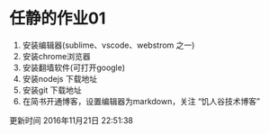 # 任静的作业01
1. 安装编辑器(sublime、vscode、webstrom 之一)
2. 安装chrome浏览器
3. 安装翻墙软件(可打开google)
4. 安装nodejs 下载地址
5. 安装git 下载地址
6. 在简书开通博客，设置编辑器为markdown，关注 “饥人谷技术博客”

更新时间 2016年11月21日 22:51:38

